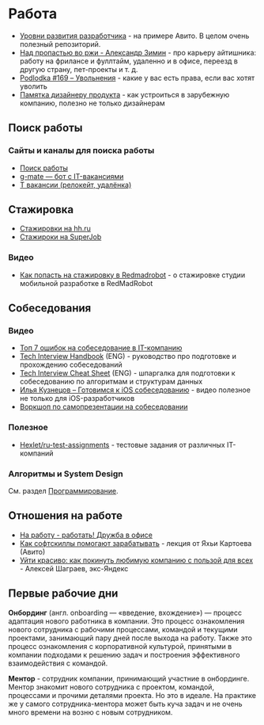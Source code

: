 # Работа

- [Уровни развития разработчика](https://github.com/avito-tech/playbook/blob/master/developer-profile.md) - на примере Авито. В целом очень полезный репозиторий.
- [Над пропастью во ржи -  Александр Зимин](https://www.youtube.com/watch?v=k775ExMNXPg) - про карьеру айтишника: работу на фрилансе и фуллтайм, удаленно и в офисе, переезд в другую страну, пет-проекты и т. д.
- [Podlodka #169 – Увольнения](https://www.youtube.com/watch?v=eaiTjh6F9Pg) - какие у вас есть права, если вас хотят уволить
- [Памятка дизайнеру продукта](https://rockbee.com/x) - как устроиться в зарубежную компанию, полезно не только дизайнерам

## Поиск работы

### Сайты и каналы для поиска работы

- [Поиск работы](job-search.md)
- [g-mate — бот с IT-вакансиями](https://t.me/g_jobbot)
- [T вакансии (релокейт, удалёнка)](https://t.me/it_jobs_remote)

## Стажировка

- [Стажировки на hh.ru](https://hh.ru/search/vacancy?employment=probation)
- [Стажироки на SuperJob](https://students.superjob.ru/stazhirovki/)

### Видео

- [Как попасть на стажировку в Redmadrobot](https://www.youtube.com/watch?v=XLpHRJtpY0c) - о стажировке студии мобильной разработке в RedMadRobot

## Собеседования

### Видео

- [Топ 7 ошибок на собеседование в IT-компанию](https://www.youtube.com/watch?v=IcFBsPN2U2g)
- [Tech Interview Handbook](https://yangshun.github.io/tech-interview-handbook) (ENG) - руководство про подготовке и прохождению собеседований
- [Tech Interview Cheat Sheet](https://github.com/TSiege/Tech-Interview-Cheat-Sheet) (ENG) - шпаргалка для подготовки к собеседованию по алгоритмам и структурам данных
- [Илья Кузнецов – Готовимся к iOS собеседованию](https://www.youtube.com/watch?app=desktop&v=zWqbzpJzPXA) - видео полезное не только для iOS-разработчиков
- [Воркшоп по самопрезентации на собеседовании](https://www.youtube.com/watch?v=wLE40CAVFxM)

### Полезное

- [Hexlet/ru-test-assignments](https://github.com/Hexlet/ru-test-assignments) - тестовые задания от различных IT-компаний

### Алгоритмы и System Design

См. раздел [Программирование](programming.md).

## Отношения на работе

- [На работу - работать! Дружба в офисе](https://youtu.be/4X8bGaSmLEY)
- [Как софтскиллы помогают зарабатывать](https://www.youtube.com/watch?v=1l6FOV4ePlM) - лекция от Яхьи Картоева (Авито)
- [Уйти красиво: как покинуть любимую компанию с пользой для всех](https://www.youtube.com/watch?v=r1aCFpvtPy0) - Алексей Шаграев, экс-Яндекс

## Первые рабочие дни

**Онбординг** (англ. onboarding — «введение, вхождение») — процесс адаптация нового работника в компании. Это процесс ознакомления нового сотрудника c рабочими процессами, командой и текущими проектами, занимающий пару дней после выхода на работу. Также это процесс ознакомления с корпоративной культурой, принятыми в компании подходами к решению задач и построения эффективного взаимодействия с командой.

**Ментор** - сотрудник компании, принимающий участние в онбординге. Ментор знакомит нового сотрудника с проектом, командой, процессами и прочими деталями проекта. Но это в идеале. На практике же у самого сотрудника-ментора может быть куча задач и не очень много времени на возню с новым сотрудником.

